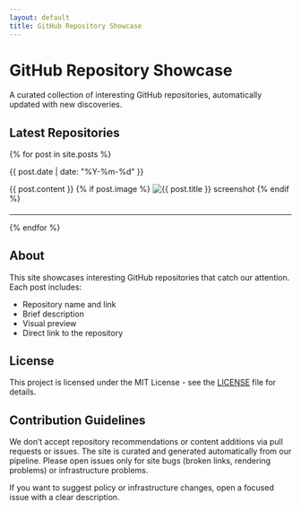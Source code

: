 ```yaml
---
layout: default
title: GitHub Repository Showcase
---
```


# GitHub Repository Showcase

A curated collection of interesting GitHub repositories, automatically updated with new discoveries.

## Latest Repositories

{% for post in site.posts %}
<article class="post">
  <p class="post-meta">{{ post.date | date: "%Y-%m-%d" }}</p>
  {{ post.content }}
  {% if post.image %}
  <img src="{{ post.image | relative_url }}" alt="{{ post.title }} screenshot">
  {% endif %}
  <h4><a href="{{ post.url | relative_url }}"></a></h4>
  <hr>
</article>
{% endfor %}

## About

This site showcases interesting GitHub repositories that catch our attention. Each post includes:
- Repository name and link
- Brief description
- Visual preview
- Direct link to the repository

## License

This project is licensed under the MIT License - see the [LICENSE](LICENSE) file for details.

## Contribution Guidelines

We don’t accept repository recommendations or content additions via pull requests or issues. The site is curated and generated automatically from our pipeline. Please open issues only for site bugs (broken links, rendering problems) or infrastructure problems.

If you want to suggest policy or infrastructure changes, open a focused issue with a clear description.
